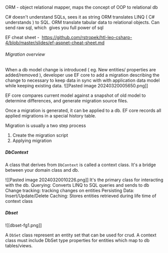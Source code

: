 ORM - object relational mapper, maps the concept of OOP to relational db

C# doesn't understand SQLs, sees it as string
ORM translates LINQ ( C# understands ) to SQL.
ORM translate tabular data to relational objects.
Can send raw sql, which  gives you full power of sql

EF cheat sheet -  https://github.com/rstropek/htl-leo-csharp-4/blob/master/slides/ef-aspnet-cheat-sheet.md



###### Migration overview
When a db model change is introduced ( eg. New entities/ properties are added/removed ), developer use EF core to add a migration describing the change to necessary to keep data in sync with with application data model while keeping existing data.
![[Pasted image 20240320005650.png]]

EF core compares current model against a snapshot of old model to determine differences, and generate migration source files.

Once a migration is generated, it can be applied to a db. EF core records all applied migrations in a special history table.

Migration is usually a two step process
1. Create the migration script
2. Applying migration




##### DbContext
A class that derives from `DbContext` is called a context class.
It's a bridge between your domain class and db.


![[Pasted image 20240320010226.png]]
It's the primary class for interacting with the db.
Querying: Converts LINQ to SQL queries and sends to db
Change tracking: tracking changes on entities
Persisting Data: Insert/Update/Delete
Caching: Stores entities retrieved during life time of context class

##### Dbset
![[dbset-fg1.png]]

A `DbSet` class represent an entity set that can be used for crud.
A context class must include DbSet type properties for entities which map to db tables/views.